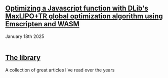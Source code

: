 ## [Optimizing a Javascript function with DLib's MaxLIPO+TR global optimization algorithm using Emscripten and WASM](https://dany-demise.github.io/blog/optimizing-a-javascript-function-with-dlibs-maxlipotr-global-optimization-algorithm-using-emscripten-and-wasm)
January 18th 2025
<br>
<br>

## [The library](https://dany-demise.github.io/blog/the-library)
A collection of great articles I've read over the years
<br>
<br>
